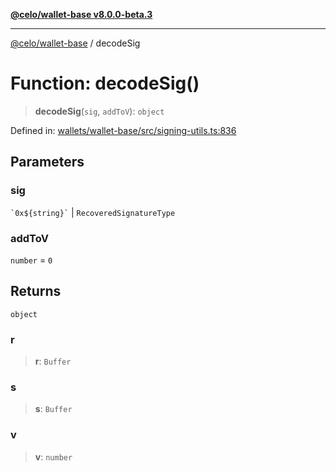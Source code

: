 [**@celo/wallet-base v8.0.0-beta.3**](../README.md)

***

[@celo/wallet-base](../README.md) / decodeSig

# Function: decodeSig()

> **decodeSig**(`sig`, `addToV`): `object`

Defined in: [wallets/wallet-base/src/signing-utils.ts:836](https://github.com/celo-org/developer-tooling/blob/master/packages/sdk/wallets/wallet-base/src/signing-utils.ts#L836)

## Parameters

### sig

`` `0x${string}` `` | `RecoveredSignatureType`

### addToV

`number` = `0`

## Returns

`object`

### r

> **r**: `Buffer`

### s

> **s**: `Buffer`

### v

> **v**: `number`
